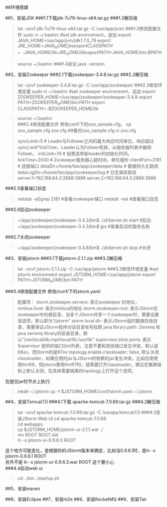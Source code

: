 ##环境搭建

##1、安装JDK
###1.1下载jdk-7u79-linux-x64.tar.gz
###1.2解压缩
> tar -zxvf jdk-7u79-linux-x64.tar.gz -C /usr/app/jvm/
###1.3修改配置文件
> sudo vi ~/.bashrc
>    #set jdk environment，追加
export JAVA_HOME=/usr/app/jvm/jdk1.7.0_79
export JRE_HOME=$JAVA_HOME/jre
export CLASSPATH=.:$JAVA_HOME/lib:$JRE_HOME/lib
export PATH=$JAVA_HOME/bin:$PATH

> source ~/.bashrc
###1.4验证
> java -version

##2、安装Zookeeper
###2.1下载zookeeper-3.4.8.tar.gz
###2.2解压缩
> tar -zxvf zookeeper-3.4.8.tar.gz -C /usr/app/zookeeper/
###2.3修改环境变量
> sudo vi ~/.bashrc
>   #set zookeeper environment，追加
export ZOOKEEPER_HOME=/usr/app/zookeeper/zookeeper-3.4.8
export PATH=$ZOOKEEPER_HOME/bin:$PATH
export CLASSPATH=.:$ZOOKEEPER_HOME/lib

> source ~/.bashrc  
###2.4修改配置文件
修改conf/下的zoo_sample.cfg，
> cp zoo_sample.cfg zoo.cfg   ##备份zoo_sample.cfg
> vi zoo.cfg

> syncLimit=5    # Leader与Follower之间的最大响应时间单位，响应超过syncLimit*tickTime，Leader认为Follwer死掉，从服务器列表中删除Follwer。
> initLimit=10  # 投票选举新leader的初始化时间。
> tickTime=2000 # Zookeeper服务器心跳时间，单位毫秒
> clientPort=2181 # 连接端口
> dataDir=/home/fan/app/zookeeper/data # 数据持久化路径
> dataLogDir=/home/fan/app/zookeeper/log # 日志保存路径
> server.1=192.168.64.2:2888:3888
> server.2=192.168.64.3:2888:3888

###2.5查看端口状态
>   netstat -at|grep 2181 #查看zookeeper端口
>   netstat -nat #查看端口信息

###2.6启动zookeeper
>   ~/app/zookeeper/zookeeper-3.4.3/bin$ ./zkServer.sh start #启动 
>   ~/app/zookeeper/zookeeper-3.4.3/bin$ jps #查看启动的服务名称

###2.7关闭zookeeper
>   ~/app/zookeeper/zookeeper-3.4.8/bin$ ./zkServer.sh stop #关闭

##3、安装jstorm
###3.1下载jstorm-2.1.1.zip
###3.2解压缩
> tar -zxvf jstorm-2.1.1.zip -C /usr/app/jstorm
###3.3修改环境变量
> #set jstorm environment
export JSTORM_HOME=/usr/app/jstorm
export PATH=$JSTORM_HOME/bin:$PATH

###3.4修改配置文件
修改/conf/下的storm.yaml
> 配置项：
storm.zookeeper.servers: 表示zookeeper 的地址，
nimbus.host: 表示nimbus的地址
storm.zookeeper.root: 表示JStorm在zookeeper中的根目录，当多个JStorm共享一个zookeeper时，需要设置该选项，默认即为“/jstorm”
storm.local.dir: 表示JStorm临时数据存放目录，需要保证JStorm程序对该目录有写权限
java.library.path: Zeromq 和java zeromq library的安装目录，默认"/usr/local/lib:/opt/local/lib:/usr/lib"
supervisor.slots.ports: 表示Supervisor 提供的端口Slot列表，注意不要和其他端口发生冲突，默认是68xx，而Storm的是67xx
topology.enable.classloader: false, 默认关闭classloader，如果应用的jar与JStorm的依赖的jar发生冲突，比如应用使用thrift9，但jstorm使用thrift7时，就需要打开classloader。建议在集群级别上默认关闭，在具体需要隔离的topology上打开这个选项。

在提交jar的节点上执行:
> mkdir ~/.jstorm
> cp -f $JSTORM_HOME/conf/storm.yaml ~/.jstorm

##4、安装Tomcat7.0
###4.1下载 apache-tomcat-7.0.69.tar.gz
###4.2解压缩
> tar -zxvf apache-tomcat-7.0.69.tar.gz -C /usrapp/tomcat7.0
###4.3安装JStorm Web UI
>   cd apache-tomcat-7.0.69  
    cd webapps  
    cp $JSTORM_HOME/jstorm-ui-2.1.1.war ./  
    mv ROOT ROOT.old  
>   ln -s jstorm-ui-0.9.6.3 ROOT       

这个地方可能变化，是根据你的JStorm版本来确定，比如当0.9.6.1时，是ln -s   jstorm-0.9.6.1 ROOT  
另外不是 ln -s jstorm-ui-0.9.6.3.war ROOT 这个要小心  
###4.4启动web ui
>   cd ../bin
    ./startup.sh

##5、安装maven

##6、安装Eclipse
##7、安装m2e
##8、安装RocketMQ
##9、安装Tair